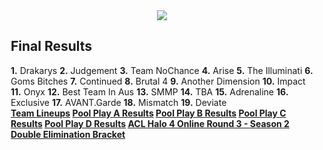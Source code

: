 <div id="q" style="padding: 0 10px;">
<center><img src="http://img706.imageshack.us/img706/3498/aclhalo4or2.png"></center>

<h2>Final Results</h2>

<p>
<b>1.</b> Drakarys
<b>2.</b> Judgement
<b>3.</b> Team NoChance
<b>4.</b> Arise
<b>5.</b> The Illuminati
<b>6.</b> Goms Bitches
<b>7.</b> Continued
<b>8.</b> Brutal 4
<b>9.</b> Another Dimension
<b>10.</b> Impact
<b>11.</b> Onyx
<b>12.</b> Best Team In Aus
<b>13.</b> SMMP
<b>14.</b> TBA
<b>15.</b> Adrenaline
<b>16.</b> Exclusive
<b>17.</b> AVANT.Garde
<b>18.</b> Mismatch
<b>19.</b> Deviate
<br>
<b><a href="http://www.aclpro.com.au/2013/events/halo/acl-h4-or2s3-rego">Team Lineups</a>
<a href="http://challonge.com/h4or3pa">Pool Play A Results</a>
<a href="http://challonge.com/h4or3pb">Pool Play B Results</a>
<a href="http://challonge.com/h3or2pc">Pool Play C Results</a>
<a href="http://challonge.com/h4or3pd">Pool Play D Results</a>
<a href="http://challonge.com/aclh4or3de">ACL Halo 4 Online Round 3 - Season 2 Double Elimination Bracket</a></b>
</p>
</div>